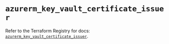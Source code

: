 # `azurerm_key_vault_certificate_issuer`

Refer to the Terraform Registry for docs: [`azurerm_key_vault_certificate_issuer`](https://registry.terraform.io/providers/hashicorp/azurerm/4.35.0/docs/resources/key_vault_certificate_issuer).
